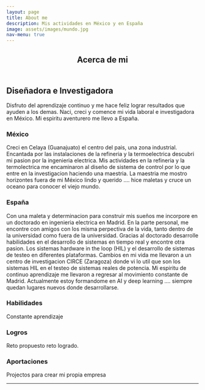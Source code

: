 ```yaml
---
layout: page
title: About me
description: Mis actividades en México y en España
image: assets/images/mundo.jpg
nav-menu: true
---
```


<!-- Main -->
<div id="main" class="alt">

<!-- One -->
<section id="one">
	<div class="inner">
	<header class="major">
	<h1>Acerca de mi</h1>
	</header>

<!-- Content -->
<h2 id="content">Diseñadora e Investigadora</h2>
<p>Disfruto del aprendizaje continuo y me hace feliz lograr resultados que ayuden a los demas. Naci, creci y comence mi vida laboral e investigadora en México. Mi espiritu aventurero me llevo a España.  </p>

<div class="row">
	<div class="6u 12u$(small)">
	<h3>México</h3>
	<p> 
	Creci en Celaya (Guanajuato) el centro del pais, una zona industrial. Encantada por las instalaciones de la refineria y la termoelectrica descubri mi pasion por la ingenieria electrica. Mis actividades en la refineria y la termolectrica me encaminaron al diseño de sistema de control por lo que entre en la investigacion haciendo una maestria. La maestria me mostro horizontes fuera de mi México lindo y querido .... hice maletas y cruce un oceano para conocer el viejo mundo. 
	</p>
	</div>
	<div class="6u$ 12u$(small)">
	<h3>España</h3>
	<p> 
Con una maleta y determinacion para construir mis sueños me incorpore en un doctorado en ingenieria electrica en Madrid. En la parte personal, me encontre con amigos con los misma perpectiva de la vida, tanto dentro de la universidad como fuera de la universidad. Gracias al doctorado desarrolle habilidades en el desarrollo de sistemas en tiempo real y encontre otra pasion. Los sistemas hardware in the loop (HIL) y el desarrollo de sistemas de testeo en diferentes plataformas. Cambios en mi vida me llevaron a un centro de investigacion CIRCE (Zaragoza) donde vi lo util que son los sistemas HIL en el testeo de sistemas reales de potencia. Mi espiritu de continuo aprendizaje me llevaron a regresar al movimiento constante de Madrid. Actualmente estoy formandome en AI y deep learning .... siempre quedan lugares nuevos donde desarrollarse.
	</p>
	</div>
	<!-- Break -->
	<div class="4u 12u$(medium)">
		<h3>Habilidades</h3>
		<p>Constante aprendizaje</p>
	</div>
	<div class="4u 12u$(medium)">
		<h3>Logros</h3>
		<p>Reto propuesto reto logrado.</p>
	</div>
	<div class="4u$ 12u$(medium)">
		<h3>Aportaciones</h3>
		<p>Projectos para crear mi propia empresa</p>
	</div>
</div>

<hr class="major" />

</div>
</section>

</div>
